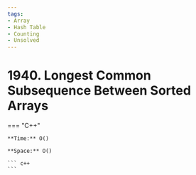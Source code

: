 ```yaml
---
tags:
- Array
- Hash Table
- Counting
- Unsolved
---
```



# 1940. Longest Common Subsequence Between Sorted Arrays

=== "C++"

    **Time:** O()

    **Space:** O()

    ``` c++
    ```
